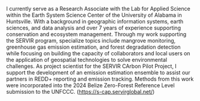 I currently serve as a Research Associate with the Lab for Applied Science within the Earth System Science Center of the University of Alabama in Huntsville. With a background in geographic information systems, earth sciences, and data analysis and over 7 years of experience supporting conservation and ecosystem management. Through my work supporting the SERVIR program, specialize topics include mangrove monitoring, greenhouse gas emission estimation, and forest degradation detection while focusing on building the capacity of collaborators and local users on the application of geospatial technologies to solve environmental challenges. As project scientist for the SERVIR CArbon Pilot Project, I support the development of an emission estimation ensemble to assist our partners in REDD+ reporting and emission tracking. Methods from this work were incorporated into the 2024 Belize Zero-Forest Reference Level submission to the UNFCCC. (https://s-cap.servirglobal.net/) 

